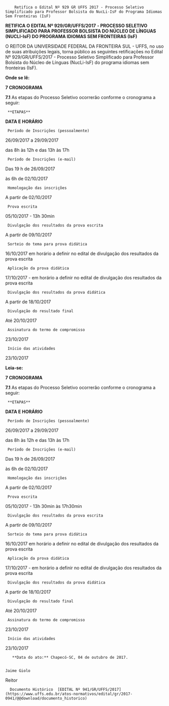        Retifica o Edital Nº 929 GR UFFS 2017 - Processo Seletivo Simplificado para Professor Bolsista do NucLi-IsF do Programa Idiomas Sem Fronteiras (IsF)  

**RETIFICA O EDITAL Nº 929/GR/UFFS/2017** **- PROCESSO SELETIVO SIMPLIFICADO PARA PROFESSOR BOLSISTA DO NÚCLEO DE LÍNGUAS (NUCLI-IsF) DO PROGRAMA IDIOMAS SEM FRONTEIRAS (IsF)**

  

 O REITOR DA UNIVERSIDADE FEDERAL DA FRONTEIRA SUL - UFFS, no uso de suas atribuições legais, torna público as seguintes retificações no Edital Nº 929/GR/UFFS/2017 - Processo Seletivo Simplificado para Professor Bolsista do Núcleo de Línguas (NucLi-IsF) do programa idiomas sem fronteiras (IsF).

  **Onde se lê:**

 **7 CRONOGRAMA**

 **7.1** As etapas do Processo Seletivo ocorrerão conforme o cronograma a seguir:

     **ETAPAS**

   **DATA E HORÁRIO**

     Período de Inscrições (pessoalmente)

   26/09/2017 a 29/09/2017

 das 8h às 12h e das 13h às 17h

     Período de Inscrições (e-mail)

   Das 19 h de 26/09/2017

 às 6h de 02/10/2017

     Homologação das inscrições

   A partir de 02/10/2017

     Prova escrita

   05/10/2017 - 13h 30min

     Divulgação dos resultados da prova escrita

   A partir de 09/10/2017

     Sorteio do tema para prova didática

   16/10/2017 em horário a definir no edital de divulgação dos resultados da prova escrita

     Aplicação da prova didática

   17/10/2017 - em horário a definir no edital de divulgação dos resultados da prova escrita

     Divulgação dos resultados da prova didática

   A partir de 18/10/2017

     Divulgação do resultado final

   Até 20/10/2017

     Assinatura do termo de compromisso

   23/10/2017

     Início das atividades

   23/10/2017

      

 **Leia-se:**

 **7 CRONOGRAMA**

 **7.1** As etapas do Processo Seletivo ocorrerão conforme o cronograma a seguir:

     **ETAPAS**

   **DATA E HORÁRIO**

     Período de Inscrições (pessoalmente)

   26/09/2017 a 29/09/2017

 das 8h às 12h e das 13h às 17h

     Período de Inscrições (e-mail)

   Das 19 h de 26/09/2017

 às 6h de 02/10/2017

     Homologação das inscrições

   A partir de 02/10/2017

     Prova escrita

   05/10/2017 - 13h 30min às 17h30min

     Divulgação dos resultados da prova escrita

   A partir de 09/10/2017

     Sorteio do tema para prova didática

   16/10/2017 em horário a definir no edital de divulgação dos resultados da prova escrita

     Aplicação da prova didática

   17/10/2017 - em horário a definir no edital de divulgação dos resultados da prova escrita

     Divulgação dos resultados da prova didática

   A partir de 18/10/2017

     Divulgação do resultado final

   Até 20/10/2017

     Assinatura do termo de compromisso

   23/10/2017

     Início das atividades

   23/10/2017

       **Data do ato:** Chapecó-SC, 04 de outubro de 2017.   
 

    Jaime Giolo   
 Reitor 

      Documento Histórico  [EDITAL Nº 941/GR/UFFS/2017](https://www.uffs.edu.br/atos-normativos/edital/gr/2017-0941/@@download/documento_historico)     
      
